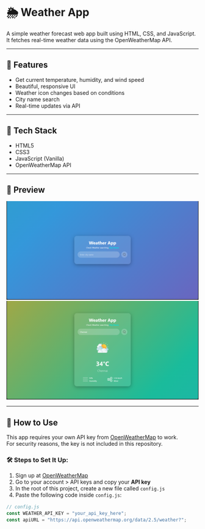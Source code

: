 # 🌦️ Weather App

A simple weather forecast web app built using HTML, CSS, and JavaScript.  
It fetches real-time weather data using the OpenWeatherMap API.

---

## 🚀 Features

- Get current temperature, humidity, and wind speed
- Beautiful, responsive UI
- Weather icon changes based on conditions
- City name search
- Real-time updates via API

---

## 🔧 Tech Stack

- HTML5
- CSS3
- JavaScript (Vanilla)
- OpenWeatherMap API

---

## 📸 Preview
 
![App Screenshot](img/image1.png)
![App Screenshot](img/image2.png)

---

## 🔑 How to Use

This app requires your own API key from [OpenWeatherMap](https://home.openweathermap.org/users/sign_up) to work.  
For security reasons, the key is not included in this repository.

### 🛠️ Steps to Set It Up:

1. Sign up at [OpenWeatherMap](https://home.openweathermap.org/users/sign_up)
2. Go to your account > API keys and copy your **API key**
3. In the root of this project, create a new file called `config.js`
4. Paste the following code inside `config.js`:

```js
// config.js
const WEATHER_API_KEY = "your_api_key_here";
const apiURL = "https://api.openweathermap.org/data/2.5/weather?";
